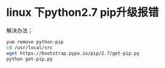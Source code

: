 # linux 下python2.7 pip升级报错


解决办法；
```sh
yum remove python-pip
cd /usr/local/src
wget https://bootstrap.pypa.io/pip/2.7/get-pip.py
python get-pip.py
```